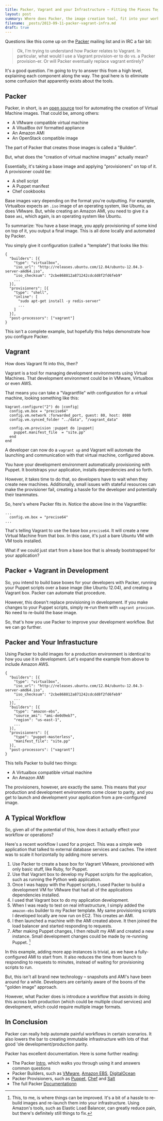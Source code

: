 ```yaml
---
title: Packer, Vagrant and your Infrastructure – Fitting the Pieces Together
layout: post
summary: Where does Packer, the image creation tool, fit into your workflow?
filename: _posts/2013-09-11-packer-vagrant-infra.md
draft: true
---
```


Questions like this come up on the [Packer](http://packer.io) mailing list and in IRC
a fair bit:

> Ok, I'm trying to understand how Packer relates to Vagrant. In particular,
> what would I use a Vagrant provision-er to do vs. a Packer provision-er.
> Or will Packer eventually replace vagrant entirely?

It's a good question. I'm going to try to answer this from a high level, explaining
each component along the way. The goal here is to eliminate some confusion that
apparently exists about the tools.

## Packer

Packer, in short, is an [open source](https://github.com/mitchellh/packer)
tool for automating the creation of Virtual Machine images. That could be, among others:

- A VMware compatible virtual machine
- A VitualBox `OVF` formatted appliance
- An Amazon AMI
- An OpenStack compatible image

The part of Packer that creates those images is called
a "Builder".

But, what does the "creation of virtual machine images" actually mean?

Essentially, it's taking a base image and applying "provisioners" on top
of it. A provisioner could be:

- A shell script
- A Puppet manifest
- Chef cookbooks

Base images vary depending on the format you're outputting. For example,
Virtualbox expects an `.iso` image of an operating system, like Ubuntu,
as does VMware. But, while creating an Amazon AMI, you need to give it
a base `ami`, which again, is an operating system like Ubuntu.

To summarize: You have a base image, you apply provisioning of some kind
on top of it, you output a final image. This is all done locally and
automated by Packer.

You simply give it configuration (called a "template") that looks like this:

    {
      "builders": [{
        "type": "virtualbox",
        "iso_url": "http://releases.ubuntu.com/12.04/ubuntu-12.04.3-server-amd64.iso",
        "iso_checksum": "2cbe868812a871242cdcdd8f2fd6feb9"
        ...
      }],
      "provisioners": [{
        "type": "shell",
        "inline": [
          "sudo apt-get install -y redis-server"
          ...
        ]
      }],
      "post-processors": ["vagrant"]
    }

This isn't a complete example, but hopefully this helps demonstrate how
you configure Packer.

## Vagrant

How does Vagrant fit into this, then?

Vagrant is a tool for managing development environments using Virtual Machines.
That development environment could be in VMware, Virtualbox or even AWS.

That means you can take a "Vagrantfile" with configuration for a virtual
machine, looking something like this:

    Vagrant.configure("2") do |config|
      config.vm.box = "precise64"
      config.vm.network :forwarded_port, guest: 80, host: 8080
      config.vm.synced_folder "../data", "/vagrant_data"

      config.vm.provision :puppet do |puppet|
        puppet.manifest_file  = "site.pp"
      end
    end

A developer can now do a `vagrant up` and Vagrant will automate the launching and
communication with that virtual machine, configured above.

You have your development environment automatically provisioning with
Puppet. It bootstraps your application, installs dependencies and so forth.

However, it takes time to do that, so developers have to wait when
they create new machines. Additionally, small issues with stateful resources
can make the provisioner fail, creating a hassle for the developer and potentially
their teammates.

So, here's where Packer fits in. Notice the above line in the Vagrantfile:

    ...
      config.vm.box = "precise64"
    ...

That's telling Vagrant to use the base box `precise64`. It will create a new
Virtual Machine from that box. In this case, it's just a bare Ubuntu VM
with VM tools installed.

What if we could just start from a base box that is already bootstrapped
for your application?

## Packer + Vagrant in Development

So, you intend to build base boxes for your developers with Packer, running
your Puppet scripts over a base image (like Ubuntu 12.04), and creating a Vagrant
box. Packer can automate that procedure.

However, this doesn't replace provisioning in development. If you make changes
to your Puppet scripts, simply re-run them with `vagrant provison`. No
need to re-build the base image.

So, that's how you use Packer to improve your development workflow. But
we can go further.

## Packer and Your Infrastucture

Using Packer to build images for a production environment is identical
to how you use it in development. Let's expand the example from above
to include Amazon AWS.

    {
      "builders": [{
        "type": "virtualbox",
        "iso_url": "http://releases.ubuntu.com/12.04/ubuntu-12.04.3-server-amd64.iso",
        "iso_checksum": "2cbe868812a871242cdcdd8f2fd6feb9"
        ...
      }],
      "builders": [{
        "type": "amazon-ebs",
        "source_ami": "ami-de0d9eb7",
        "region": "us-east-1",
        ...
      }],
      "provisioners": [{
        "type": "puppet-masterless",
        "manifest_file": "site.pp"
      }],
      "post-processors": ["vagrant"]
    }

This tells Packer to build two things:

- A Virtualbox compatible virtual machine
- An Amazon AMI

The provisioners, however, are exactly the same. This means that your
production and development environments come closer to parity, and you get
to launch and development your application from a pre-configured image.

## A Typical Workflow

So, given all of the potential of this, how does it actually effect your
workflow or operations?

Here's a recent workflow I used for a project. This was a simple web application
that talked to external database services and caches. The intent was to scale
it horizontally by adding more servers.

1. Use Packer to create a base box for Vagrant VMware, provisioned with only
basic stuff, like Ruby, for Puppet.
2. Use that Vagrant box to develop my Puppet scripts for the application,
such as running the Python web application.
3. Once I was happy with the Puppet scripts, I used Packer to build a development VM for
VMware that had all of the applications dependencies installed.
4. I used that Vagrant box to do my application development.
5. When I was ready to test on real infrastructure, I simply added the `amazon-ebs`
builder to my Packer template. My same provisioning scripts I developed
locally are now run on EC2. This creates an AMI.
6. I then launched a machine with the AMI created above. It then joined the load balancer
and started responding to requests.
7. After making Puppet changes, I then rebuilt my AMI and created a new instance. Small
development changes could be made by re-running Puppet. [^1]

In this example, adding more app instances is trivial, as we have a fully-configured
AMI to start from. It also reduces the time from launch to responding to requests
to minutes, instead of waiting for provisioning scripts to run.

But, this isn't all brand new technology – snapshots and AMI's have been around for
a while. Developers are certainly aware of the boons of the "golden image" approach.

However, what Packer does is introduce a workflow that assists in doing this
across both production (which could be multiple cloud services) and development, which
could require multiple image formats.

## In Conclusion

Packer can really help automate painful workflows in certain scenarios. It also
lowers the bar to creating immutable infrastructure with lots of that good 'ole development/production
parity.

Packer has excellent documentation. Here is some further reading:

- The Packer [Intro](http://www.packer.io/intro/), which walks you through using it and answers common questions
- Packer Builders, such as [VMware](http://www.packer.io/docs/builders/vmware.html), [Amazon EBS](http://www.packer.io/docs/builders/amazon-ebs.html), [DigitalOcean](http://www.packer.io/docs/builders/digitalocean.html)
- Packer Provisioners, such as [Puppet](http://www.packer.io/docs/provisioners/puppet-masterless.html), [Chef](http://www.packer.io/docs/provisioners/chef-solo.html) and [Salt](http://www.packer.io/docs/provisioners/salt-masterless.html)
- The full Packer [Documentationn](http://www.packer.io/docs)

[^1]: This, to me, is where things can be improved. It's a bit of a hassle
to re-build images and re-launch them into your infrastructure. Using Amazon's tools,
such as Elastic Load Balancer, can greatly reduce pain, but there's definitely still
things to fix.
